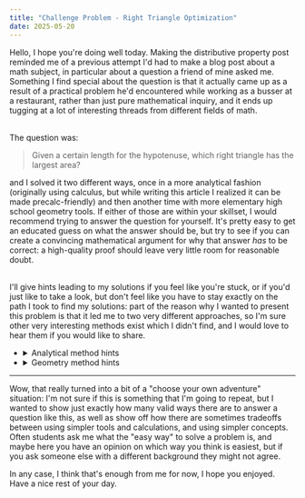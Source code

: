 ```yaml
---
title: "Challenge Problem - Right Triangle Optimization"
date: 2025-05-20
---
```

<head>
	<script type="text/javascript" async 
	src="https://cdnjs.cloudflare.com/ajax/libs/mathjax/2.7.1/MathJax.js?
	config=TeX-AMS-MML_HTMLorMML"></script>
	<script async src="https://pagead2.googlesyndication.com/pagead/js/adsbygoogle.js?client=ca-pub-6742417150601345"
     crossorigin="anonymous"></script>
</head>
Hello, I hope you're doing well today. Making the distributive property post reminded me of a previous attempt I'd had to make a blog post about a math subject, in particular about a question a friend of mine asked me. Something I find special about the question is that it actually came up as a result of a practical problem he'd encountered while working as a busser at a restaurant, rather than just pure mathematical inquiry, and it ends up tugging at a lot of interesting threads from different fields of math.<br><br>

The question was:
<blockquote>Given a certain length for the hypotenuse, which right triangle has the largest area?</blockquote>

and I solved it two different ways, once in a more analytical fashion (originally using calculus, but while writing this article I realized it can be made precalc-friendly) and then another time with more elementary high school geometry tools. If either of those are within your skillset, I would recommend trying to answer the question for yourself. It's pretty easy to get an educated guess on what the answer should be, but try to see if you can create a convincing mathematical argument for why that answer <i>has</i> to be correct: a high-quality proof should leave very little room for reasonable doubt.<br><br>

I'll give hints leading to my solutions if you feel like you're stuck, or if you'd just like to take a look, but don't feel like you have to stay exactly on the path I took to find my solutions: part of the reason why I wanted to present this problem is that it led me to two very different approaches, so I'm sure other very interesting methods exist which I didn't find, and I would love to hear them if you would like to share.

- <details>
  <summary>
    Analytical method hints
  </summary>
  It might help to start by categorizing what <i>kind</i> of problem we're looking at. We want to know about maximizing the area of our triangle, so we can broadly categorize this as an optimization problem. (And if you'd like, since we have a constraint regarding the hypotenuse, this can specifically be thought of as constrained optimization.)<br>
  One way to handle an optimization problem like this is to start by finding a function which represents the value we're trying to minimize or maximize (called our "objective function") over all of the different choices we could make. This idea of getting the information we want by studying the properties of functions is what I meant when I called these approaches "analytical."<br>
  So, what other information about the triangle are we trying to determine? And how can we express the area in terms of that unknown information? At first, this seemed like an obvious choice to me, which led me to my calculus-based solution, which is what I'll put in my first set of hints, but like I mentioned before there is also a method that doesn't require calculus, if we make a slightly different choice. I'll put that in the second set of hints.
  <details>
    <summary>
      Calculus method setup hints
    </summary>
    Well, we know we have a right triangle with a specific hypotenuse, so something I find fairly natural is to try to proceed by defining the other two sides of the triangle: a triangle has three sides after all. So let's say that we can choose side lengths a and b for the two legs of our triangle.<br>
    Now, for any side lengths a and b that we have in a specific triangle, we can find the area using our typical formula for area of a triangle: $$A = \frac12(\text{base})\cdot(\text{height}) = \frac12 ab$$
    So, if our goal was just to maximize this area function, it might seem like there should be no maximum because we could just make a and b as large as we'd like. So, why can't we just make a and b arbitrarily large? That has to do with our constraint: there's a specific value of the hypotenuse that we need to keep constant. Let's call that c. As we know, the legs and the hypotenuse have to be related via the Pythagorean theorem:$$a^2 + b^2 = c^2$$
    So, now we have our objective function and a constraint function defined in terms of our unknowns a and b. From here, it's just a matter of technique. My original solution involves using multivariable calculus techniques, but there's also a way to proceed with single-variable calculus, so I'll also include that: feel free to check against either solution. <br>
    <details>
      <summary>
        Multivariable calculus solution
      </summary>
      This solution uses a method known as the method of Lagrange multipliers, which I do intend to explain in further depth at some point if I end up making math content more regularly, but this post is already getting fairly long, so today isn't going to be the day. (I may come back and link an explanation if I make one later though.)<br>
      The bottom line is, we can take our objective function and our constraint function in terms of a and b, and state that their gradients (the vectors keeping track of the rates of change of the function) must be parallel, so that the objective function can't change instantaneously without also changing the constraint function, which we know has to be kept constant. This leads us to
      $$\nabla (\frac12 ab) = \lambda \nabla (a^2 + b^2) \Leftrightarrow <\frac12 b, \frac 12 a> = \lambda <2a, 2b>$$
      $$b = 4\lambda a, a = 4\lambda b \Rightarrow b = 16\lambda^2 b \Rightarrow b(16\lambda^2 - 1) = 0$$
      So, this leaves us with three options: b could be zero, but this doesn't really give us a triangle, we'd have zero area. That leaves us with the two possible values for the multiplier, but if that multiplier is negative then a and b can't both be positive, so it must be true that 
        $$\lambda = \frac14 \Rightarrow a = b$$
        so our answer is that the maximum area must be achieved by constructing the isosceles right triangle.
    </details>
    <details>
      <summary>
        Single-variable calculus solution
      </summary>
      To solve a problem like this with single-variable calculus, we need to solve the constraint equation for one of our variables, so that we can put our objective function in terms of one variable. So, keeping in mind that our side lengths have to be positive, notice that
	$$a^2 + b^2 = c^2 \Rightarrow a = \sqrt{c^2 - b^2}$$
	$$A(b) = \frac12 b \sqrt{c^2 - b^2}$$
	This is a differentiable function in terms of b whenever b is less than c (which is true for all of our non-degenerate triangles) so in order for it to have a maximum or a minimum value at a specific value of b, it must be true that the derivative at that point is 0. Otherwise, consider that if the derivative was positive, increasing b should increase the function, and decreasing b should decrease the function, so a point with a positive derivative has to be less than the values to its right (so it can't be a maximum) and more than the values to its left. (so it can't be a minimum) A similar argument exists for points where the derivative is negative. So, looking for points with zero derivative:
	$$A'(b) = 0 \Rightarrow \frac12 \sqrt{c^2 - b^2} + \frac12 b \cdot \frac1{2\sqrt{c^2 - b^2}} \cdot -2b = 0$$
	After cleaning up a bit, and multiplying by 2 and the square root expression on both sides to get rid of the fractions, we can obtain
	$$\sqrt{c^2 - b^2}^2 - b^2 = 0 \Rightarrow c^2 - 2b^2 = 0 \Rightarrow c^2 = 2b^2 \Rightarrow b = \frac{c}{\sqrt{2}}$$
	which we can plug back into the Pythagorean theorem constraint to get a value for a:
	$$a = \sqrt{c^2 - \frac{c^2}2} = \sqrt{\frac{c^2}2} = \frac{c}{\sqrt{2}}$$
	which shows us that the triangle we're looking for is the isosceles right triangle: a right triangle where the two legs are equal.
    </details>
  </details>
	<details>
		<summary>
			Precalculus method (requires trigonometry)
	 	</summary>
		Remember that it always takes three pieces of information to uniquely define a triangle: think about our congruency rules of SSS, SAS, AAS, and ASA, they all require three pieces of information. Here, our constraint on the hypotenuse is defining one of the side lengths for us, and we know that the angle across from that hypotenuse is a right angle, so that's defining an angle, for a second piece of information. So, we really just need one more piece of information to fully determine the triangle, which means we can think about there just being one more "choice" left to be made. For our purposes, it'll be convenient to think about choosing a value for one of the two other angles in the triangle.<br>
		So if these two angles and a side are enough to uniquely determine the rest of the triangle, we should be able to solve for the other components of the triangle now: in particular, since we're dealing with a right triangle, we can find the lengths of the legs of the triangle using right-triangle trig, also known as "SOHCAHTOA." Let's say a is the length of the leg adjacent to our angle, and b is the length of the leg opposite our angle:
		$$\cos(\theta) = \frac{\text{adjacent}}{\text{hypotenuse}} = \frac{a}{c} \Rightarrow a = c\cos(\theta)$$
		$$\sin(\theta) = \frac{\text{opposite}}{\text{hypotenuse}} = \frac{b}{c} \Rightarrow b = c\sin(\theta)$$
		So, using our formula for area of a triangle, we get
		$$A = \frac12 (\text{base}) (\text{height}) = \frac12 (c \cos(\theta))(c \sin(\theta)) = \frac12 c^2 \cos(\theta) \sin(\theta)$$
		So now, we're tasked with finding what value of our angle will maximize this area. This can be accomplished with standard tools in calculus, but there's also a trick which lets us optimize this function without calculus: can you find it? <br>
		<details>
			<summary>
				Precalculus optimization of the area function
			</summary>
			Recall the double-angle formula for sine:
			$$\sin(2\theta) = 2\cos(\theta)\sin(\theta)$$
			So, applying that to our formula for area, we get
			$$A = \frac14 c^2 \sin(2\theta)$$
			and the maximum occurs when the result of that sine is 1, which will happen when
			$$2\theta = 90^\circ \Rightarrow \theta = 45^\circ$$
			which tells us that our optimal solution is the isosceles, 45-90-45, right triangle. (To anyone going through all of the solutions, bonus points if you can see how this double angle relates to the more purely geometric solution.)
	 	</details>
	</details>

- <details>
  <summary>
    Geometry method hints
  </summary>
	We know that our hypotenuse is going to be held constant, so try drawing out a line segment to stand in for it. Now, if we hold this line segment in place, we can think of that as meaning we've placed two of the three vertices defining our triangle, and we can complete the triangle by placing a third vertex on the plane. That said, not every point we choose will result in a right triangle: something interesting ends up being true about the points which do give us right triangles. Can you find it? <br>
	<details>
		<summary>
			Finishing our right triangle
		</summary>
		There's an interesting circle theorem known as Thales' theorem which can help us here: if one of the sides of a triangle is the diameter of a circle, and the remaining point is a point on that circle, then the angle opposite the diameter is always a right angle. I think including an explanation of exactly why this is the case is a bit more than what I'm trying to do for this post (if you didn't see, there was a lot I had to get into for the analytic methods) so if you'd like to investigate this further, I would recommend Michael Stevens' video on the topic at https://youtu.be/pJwRsoxe3VE?si=IWw6pYa5hDEZShAL<br>
		(Sorry for the unformatted link, Markdown has decided to punish me for my hubris and just give up on doing certain parts of its job.)<br>
		So, because choosing any of those points on the circle will always result in a right triangle, and that process takes us through every possible value for the other angles of our triangle, we can also say that any right triangle we can build from that hypotenuse will result in the third vertex being on the circle. Can we capitalize on this? <br>
		<details>
			<summary>
				Capitalizing on this
			</summary>
			So first, remember that our goal is to get the largest area possible, and refer to our formula for area of a triangle:
			$$A = \frac12 (\text{base}) (\text{height})$$
			Often with a right triangle, it makes most sense to make one of the legs the base and one of them the height, but we don't have to do it this way. In our case, we can make our static hypotenuse the base, and then think about altitudes drawn perpendicular to the base. Notice that if we do this, the only variable in the area formula is that height: that means that finding the maximum area is exactly the same as finding the maximum height.<br>
			Now in order to find the maximum height, it'll help to get some names for our key points. (I might add a diagram for this at some point, but for now you'll have to draw a diagram yourself and follow along.) Let's call our hypotenuse (and diameter of the circle) line segment AB, with the endpoints A and B being points on the circle. We'll call the center of the circle (and midpoint of AB) point O. Now, let's say that C is the third point of the triangle, the vertex of the right angle in our right triangle, which also has to be a point on the circle. The altitude we care about can be found by drawing a line segment starting at point C toward AB, perpendicular to AB, until they intersect. Call this point of intersection point D.<br>
			So, the altitude we're trying to maximize is CD, but notice that it's a leg of right triangle OCD, so it can never be longer than OC, the hypotenuse of that triangle. OC goes from the center of the circle to a point on the circle, so it's also a radius of the circle. So, it's clear that the altitude of our triangle can never be longer than the radius, so if we can draw a triangle where the altitude is exactly the radius, then that must be the triangle with maximum altitude.<br>
			We can accomplish this by placing C such that OC itself is perpendicular to AB: OC is now both a radius of the circle, and the altitude of our triangle. Now, notice that because OA, OB, and OC are all radii of the circle, they all must be congruent, and angles AOC and BOC are both right angles. As a result of this, triangles AOC and BOC are SAS congruent, so it must be true that AC and BC are congruent. This means that our triangle ABC is an isosceles right triangle, also known as a 45-90-45 triangle, where the lengths of the two legs are the same.
		</details>
	</details>

---

Wow, that really turned into a bit of a "choose your own adventure" situation: I'm not sure if this is something that I'm going to repeat, but I wanted to show just exactly how many valid ways there are to answer a question like this, as well as show off how there are sometimes tradeoffs between using simpler tools and calculations, and using simpler concepts. Often students ask me what the "easy way" to solve a problem is, and maybe here you have an opinion on which way you think is easiest, but if you ask someone else with a different background they might not agree.

In any case, I think that's enough from me for now, I hope you enjoyed. Have a nice rest of your day.

